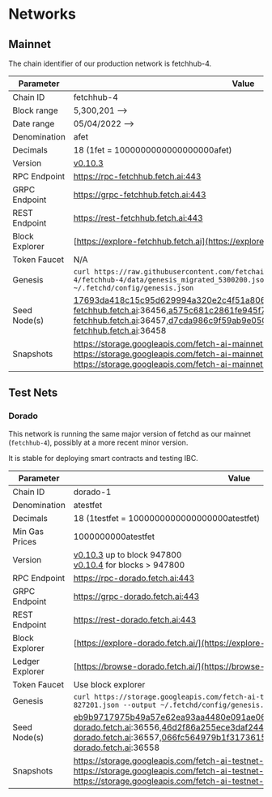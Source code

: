 # Networks

## Mainnet

The chain identifier of our production network is fetchhub-4.

| Parameter      | Value                                                                                                                                                                                                                      |
| -------------- | -------------------------------------------------------------------------------------------------------------------------------------------------------------------------------------------------------------------------- |
| Chain ID       | fetchhub-4                                                                                                                                                                                                                 |
| Block range    | 5,300,201 -->                                                                                                                                                                                                              |
| Date range     | 05/04/2022 -->                                                                                                                                                                                                             |
| Denomination   | afet                                                                                                                                                                                                                       |
| Decimals       | 18 (1fet = 1000000000000000000afet)                                                                                                                                                                                        |
| Version        | [v0.10.3](https://github.com/fetchai/fetchd/releases/tag/v0.10.3)                                                                                                                                                          |
| RPC Endpoint   | <https://rpc-fetchhub.fetch.ai:443>                                                                                                                                                                                        |
| GRPC Endpoint  | <https://grpc-fetchhub.fetch.ai:443>                                                                                                                                                                                       |
| REST Endpoint  | <https://rest-fetchhub.fetch.ai:443>                                                                                                                                                                                       |
| Block Explorer | [https://explore-fetchhub.fetch.ai](https://explore-fetchhub.fetch.ai)                                                                                                                                                     |
| Token Faucet   | N/A                                                                                                                                                                                                                        |
| Genesis        | `curl https://raw.githubusercontent.com/fetchai/genesis-fetchhub/fetchhub-4/fetchhub-4/data/genesis_migrated_5300200.json --output ~/.fetchd/config/genesis.json`                                                          |
| Seed Node(s)   | 17693da418c15c95d629994a320e2c4f51a8069b@connect-fetchhub.fetch.ai:36456,a575c681c2861fe945f77cb3aba0357da294f1f2@connect-fetchhub.fetch.ai:36457,d7cda986c9f59ab9e05058a803c3d0300d15d8da@connect-fetchhub.fetch.ai:36458 |
| Snapshots      | <https://storage.googleapis.com/fetch-ai-mainnet-snapshots/fetchhub-4-pruned.tgz> <br /> <https://storage.googleapis.com/fetch-ai-mainnet-snapshots/fetchhub-4-full.tgz> <br /> <https://storage.googleapis.com/fetch-ai-mainnet-snapshots/fetchhub-4-archive.tgz> |

## Test Nets

### Dorado

This network is running the same major version of fetchd as our mainnet (`fetchhub-4`), possibly at a more recent minor version.

It is stable for deploying smart contracts and testing IBC.

| Parameter       | Value                                                                                                                                                                                                                |
| --------------- | -------------------------------------------------------------------------------------------------------------------------------------------------------------------------------------------------------------------- |
| Chain ID        | dorado-1                                                                                                                                                                                                             |
| Denomination    | atestfet                                                                                                                                                                                                             |
| Decimals        | 18 (1testfet = 1000000000000000000atestfet)                                                                                                                                                                          |
| Min Gas Prices  | 1000000000atestfet                                                                                                                                                                                                   |
| Version         | [v0.10.3](https://github.com/fetchai/fetchd/releases/tag/v0.10.3) up to block 947800 <br/>  [v0.10.4](https://github.com/fetchai/fetchd/releases/tag/v0.10.4) for blocks > 947800 |
| RPC Endpoint    | <https://rpc-dorado.fetch.ai:443>                                                                                                                                                                                    |
| GRPC Endpoint   | <https://grpc-dorado.fetch.ai:443>                                                                                                                                                                                   |
| REST Endpoint   | <https://rest-dorado.fetch.ai:443>                                                                                                                                                                                   |
| Block Explorer  | [https://explore-dorado.fetch.ai/](https://explore-dorado.fetch.ai/)                                                                                                                                                 |
| Ledger Explorer | [https://browse-dorado.fetch.ai/](https://browse-dorado.fetch.ai/)                                                                                                                                                   |
| Token Faucet    | Use block explorer                                                                                                                                                                                                   |
| Genesis         | `curl https://storage.googleapis.com/fetch-ai-testnet-genesis/genesis-dorado-827201.json --output ~/.fetchd/config/genesis.json`                                                                                     |
| Seed Node(s)    | eb9b9717975b49a57e62ea93aa4480e091ae0660@connect-dorado.fetch.ai:36556,46d2f86a255ece3daf244e2ca11d5be0f16cb633@connect-dorado.fetch.ai:36557,066fc564979b1f3173615f101b62448ac7e00eb1@connect-dorado.fetch.ai:36558 |
| Snapshots       | <https://storage.googleapis.com/fetch-ai-testnet-snapshots/dorado-pruned.tgz> <br /> <https://storage.googleapis.com/fetch-ai-testnet-snapshots/dorado-full.tgz> <br /> <https://storage.googleapis.com/fetch-ai-testnet-snapshots/dorado-archive.tgz> |
